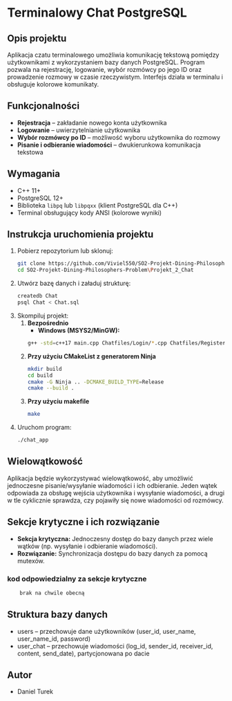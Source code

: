 # Terminalowy Chat PostgreSQL

## Opis projektu
Aplikacja czatu terminalowego umożliwia komunikację tekstową pomiędzy użytkownikami z wykorzystaniem bazy danych PostgreSQL. Program pozwala na rejestrację, logowanie, wybór rozmówcy po jego ID oraz prowadzenie rozmowy w czasie rzeczywistym. Interfejs działa w terminalu i obsługuje kolorowe komunikaty.

## Funkcjonalności
- **Rejestracja** – zakładanie nowego konta użytkownika
- **Logowanie** – uwierzytelnianie użytkownika
- **Wybór rozmówcy po ID** – możliwość wyboru użytkownika do rozmowy
- **Pisanie i odbieranie wiadomości** – dwukierunkowa komunikacja tekstowa

## Wymagania
- C++ 11+
- PostgreSQL 12+
- Biblioteka `libpq` lub `libpqxx` (klient PostgreSQL dla C++)
- Terminal obsługujący kody ANSI (kolorowe wyniki)

## Instrukcja uruchomienia projektu
1. Pobierz repozytorium lub sklonuj:
    ```sh
    git clone https://github.com/Viviel550/SO2-Projekt-Dining-Philosophers-Problem.git
    cd SO2-Projekt-Dining-Philosophers-Problem\Projekt_2_Chat
    ```
2. Utwórz bazę danych i załaduj strukturę:
    ```sh
    createdb Chat
    psql Chat < Chat.sql
    ```
3. Skompiluj projekt:
    1. **Bezpośrednio**
       - **Windows (MSYS2/MinGW):**
        ```sh
        g++ -std=c++17 main.cpp Chatfiles/Login/*.cpp Chatfiles/Register/*.cpp Chatfiles/MainTerminal/*.cpp Chatfiles/ChatTerminal/*.cpp Chatfiles/FriendList/*.cpp  -o chat_app.exe -lpqxx -lpq -lncursesw
        ```
    2. **Przy użyciu CMakeList z generatorem Ninja**
        ```sh
        mkdir build
        cd build
        cmake -G Ninja .. -DCMAKE_BUILD_TYPE=Release
        cmake --build .
        ```
    3. **Przy użyciu makefile**
        ```sh
        make
        ```
4. Uruchom program:
    ```sh
    ./chat_app
    ```

## Wielowątkowość
Aplikacja będzie wykorzystywać wielowątkowość, aby umożliwić jednoczesne pisanie/wysyłanie wiadomości i ich odbieranie. Jeden wątek odpowiada za obsługę wejścia użytkownika i wysyłanie wiadomości, a drugi w tle cyklicznie sprawdza, czy pojawiły się nowe wiadomości od rozmówcy.

## Sekcje krytyczne i ich rozwiązanie
- **Sekcja krytyczna:** Jednoczesny dostęp do bazy danych przez wiele wątków (np. wysyłanie i odbieranie wiadomości).
- **Rozwiązanie:** Synchronizacja dostępu do bazy danych za pomocą mutexów.

### kod odpowiedzialny za sekcje krytyczne
```sh
    brak na chwile obecną
```
## Struktura bazy danych
- users – przechowuje dane użytkowników (user_id, user_name, user_name_id, password)
- user_chat – przechowuje wiadomości (log_id, sender_id, receiver_id, content, send_date), partycjonowana po dacie

## Autor
- Daniel Turek